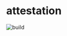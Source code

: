 # attestation

![build](https://github.com/chrihop/attestation/actions/workflows/cmake.yaml/badge.svg?branch=v2)

